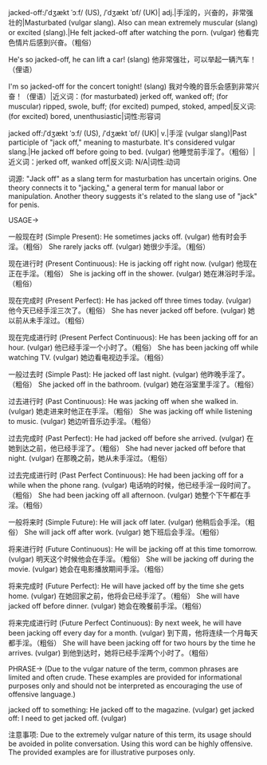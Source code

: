 jacked-off:/ˈdʒækt ˈɔːf/ (US), /ˈdʒækt ˈɒf/ (UK)| adj.|手淫的，兴奋的，非常强壮的|Masturbated (vulgar slang). Also can mean extremely muscular (slang) or excited (slang).|He felt jacked-off after watching the porn. (vulgar) 他看完色情片后感到兴奋。（粗俗）

He's so jacked-off, he can lift a car! (slang) 他非常强壮，可以举起一辆汽车！（俚语）

I'm so jacked-off for the concert tonight! (slang) 我对今晚的音乐会感到非常兴奋！（俚语）|近义词：(for masturbated) jerked off, wanked off; (for muscular) ripped, swole, buff; (for excited) pumped, stoked, amped|反义词:(for excited) bored, unenthusiastic|词性:形容词


jacked off:/ˈdʒækt ˈɔːf/ (US), /ˈdʒækt ˈɒf/ (UK)| v.|手淫 (vulgar slang)|Past participle of "jack off," meaning to masturbate.  It's considered vulgar slang.|He jacked off before going to bed. (vulgar) 他睡觉前手淫了。（粗俗）|近义词：jerked off, wanked off|反义词: N/A|词性:动词


词源: "Jack off" as a slang term for masturbation has uncertain origins.  One theory connects it to "jacking," a general term for manual labor or manipulation. Another theory suggests it's related to the slang use of "jack" for penis.

USAGE->

一般现在时 (Simple Present):
He sometimes jacks off. (vulgar) 他有时会手淫。（粗俗）
She rarely jacks off. (vulgar) 她很少手淫。（粗俗）


现在进行时 (Present Continuous):
He is jacking off right now. (vulgar) 他现在正在手淫。（粗俗）
She is jacking off in the shower. (vulgar) 她在淋浴时手淫。（粗俗）


现在完成时 (Present Perfect):
He has jacked off three times today. (vulgar) 他今天已经手淫三次了。（粗俗）
She has never jacked off before. (vulgar) 她以前从未手淫过。（粗俗）


现在完成进行时 (Present Perfect Continuous):
He has been jacking off for an hour. (vulgar) 他已经手淫一个小时了。（粗俗）
She has been jacking off while watching TV. (vulgar) 她边看电视边手淫。（粗俗）


一般过去时 (Simple Past):
He jacked off last night. (vulgar) 他昨晚手淫了。（粗俗）
She jacked off in the bathroom. (vulgar) 她在浴室里手淫了。（粗俗）


过去进行时 (Past Continuous):
He was jacking off when she walked in. (vulgar) 她走进来时他正在手淫。（粗俗）
She was jacking off while listening to music. (vulgar) 她边听音乐边手淫。（粗俗）


过去完成时 (Past Perfect):
He had jacked off before she arrived. (vulgar) 在她到达之前，他已经手淫了。（粗俗）
She had never jacked off before that night. (vulgar) 在那晚之前，她从未手淫过。（粗俗）


过去完成进行时 (Past Perfect Continuous):
He had been jacking off for a while when the phone rang. (vulgar) 电话响的时候，他已经手淫一段时间了。（粗俗）
She had been jacking off all afternoon. (vulgar) 她整个下午都在手淫。（粗俗）


一般将来时 (Simple Future):
He will jack off later. (vulgar) 他稍后会手淫。（粗俗）
She will jack off after work. (vulgar) 她下班后会手淫。（粗俗）


将来进行时 (Future Continuous):
He will be jacking off at this time tomorrow. (vulgar) 明天这个时候他会在手淫。（粗俗）
She will be jacking off during the movie. (vulgar) 她会在电影播放期间手淫。（粗俗）


将来完成时 (Future Perfect):
He will have jacked off by the time she gets home. (vulgar) 在她回家之前，他将会已经手淫了。（粗俗）
She will have jacked off before dinner. (vulgar) 她会在晚餐前手淫。（粗俗）


将来完成进行时 (Future Perfect Continuous):
By next week, he will have been jacking off every day for a month. (vulgar) 到下周，他将连续一个月每天都手淫。（粗俗）
She will have been jacking off for two hours by the time he arrives. (vulgar) 到他到达时，她将已经手淫两个小时了。（粗俗）


PHRASE->
(Due to the vulgar nature of the term, common phrases are limited and often crude. These examples are provided for informational purposes only and should not be interpreted as encouraging the use of offensive language.)

jacked off to something: He jacked off to the magazine. (vulgar)
get jacked off: I need to get jacked off. (vulgar)


注意事项: Due to the extremely vulgar nature of this term, its usage should be avoided in polite conversation.  Using this word can be highly offensive.  The provided examples are for illustrative purposes only.
